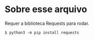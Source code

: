 # Sobre esse arquivo

Requer a biblioteca Requests para rodar.

```
$ python3 -m pip install requests
```

